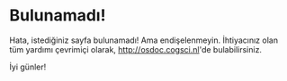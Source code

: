 # Bulunamadı!

Hata, istediğiniz sayfa bulunamadı! Ama endişelenmeyin. İhtiyacınız olan tüm yardımı çevrimiçi olarak, <http://osdoc.cogsci.nl>'de bulabilirsiniz.

İyi günler!